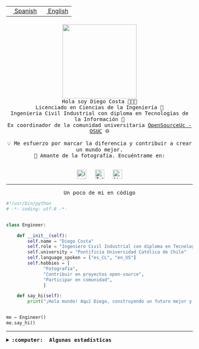 <table border="0"  align="right">
 <tr><td><a href="README.md"><img src="https://upload.wikimedia.org/wikipedia/commons/thumb/8/89/Bandera_de_Espa%C3%B1a.svg/1200px-Bandera_de_Espa%C3%B1a.svg.png" height="10"> Spanish</a></td>
 <td><a href="README.en.md"><img src="https://upload.wikimedia.org/wikipedia/commons/a/a4/Flag_of_the_United_States.svg" height="10"> English</a></td></tr>
</table><br><br><br>

<p align="center">
  <img src="https://github.com/diegocostares/diegocostares/blob/main/Images/aaa2.gif?raw=true" height="200px" weight="200px">
  <br><samp>
    Hola soy Diego Costa 👨🏻‍💻<br>
    Licenciado en Ciencias de la Ingeniería 🤖<br>
    Ingeniería Civil Industrial con diploma en Tecnologías de la Información 🧠<br>
    Ex coordinador de la comunidad universitaria <a href="https://github.com/open-source-uc">OpenSourceUc - OSUC</a> 🌐<br>
  <br>
    💡 Me esfuerzo por marcar la diferencia y contribuir a crear un mundo mejor.<br>
    📸 Amante de la fotografía. Encuéntrame en: <br>
  <br></samp>
</p>

<p align="center">
   <a href="https://instagram.com/diegocosta_no" target="blank">
      <img align="center" src="https://cdn.jsdelivr.net/npm/simple-icons@3.0.1/icons/instagram.svg" alt="instagram" height="25px" width="25px" />
      &#8203;
   </a>
   &nbsp; &nbsp; &nbsp;
   <a href="https://t.me/diegocosta_no" target="blank">
      <img align="center" alt="Telegram" width="25px" src="https://icons-for-free.com/iconfiles/png/512/Telegram-1324888767380505522.png" />
      &#8203;
   </a>
   &nbsp; &nbsp; &nbsp;
   <a href="https://www.linkedin.com/in/diegocostar/" target="blank">
      <img align="center" alt="LinkedIn" width="25px" src="https://img.icons8.com/metro/452/linkedin.png" />
      &#8203;
   </a>
</p>

---

<p align="center"><front size="25"><samp>Un poco de mi en código</samp></front></p>

```python
#!/usr/bin/python
# -*- coding: utf-8 -*-


class Engineer:

    def __init__(self):
        self.name = "Diego Costa"
        self.role = "Ingeniero Civil Industrial con diploma en Tecnologías de la Información"
        self.university = "Pontificia Universidad Católica de Chile"
        self.language_spoken = ["es_CL", "en_US"]
        self.hobbies = [
              "Fotografía",
              "Contribuir en proyectos open-source",
              "Participar en comunidad",
              ]

    def say_hi(self):
        print("¡Hola mundo! Aquí Diego, construyendo un futuro mejor y cambiando el mundo.")


me = Engineer()
me.say_hi()
```

---

<details>
  <summary><b><samp>:computer: &nbsp;Algunas estadísticas</samp></b></summary>
  <br/></p>

<!--START_SECTION:waka-->
📅 **Soy más productivo los Miércoles** 

```text
Lunes                    16458 commits       █░░░░░░░░░░░░░░░░░░░░░░░░   05.73 % 
Martes                   13245 commits       █░░░░░░░░░░░░░░░░░░░░░░░░   04.61 % 
Miércoles                88625 commits       ████████░░░░░░░░░░░░░░░░░   30.84 % 
Jueves                   78828 commits       ███████░░░░░░░░░░░░░░░░░░   27.43 % 
Viernes                  82465 commits       ███████░░░░░░░░░░░░░░░░░░   28.69 % 
Sábado                   7371 commits        █░░░░░░░░░░░░░░░░░░░░░░░░   02.56 % 
Domingo                  395 commits         ░░░░░░░░░░░░░░░░░░░░░░░░░   00.14 % 
```


📊 **Esta semana me dediqué a** 

```text
🐱‍💻 Proyectos: 
buk-webapp               10 hrs 43 mins      ██████████████████████░░░   87.55 % 
testing                  48 mins             ██░░░░░░░░░░░░░░░░░░░░░░░   06.61 % 
seminario_ia             42 mins             █░░░░░░░░░░░░░░░░░░░░░░░░   05.85 % 
```


 Last Updated on 03/11/2024 21:55:32 UTC
<!--END_SECTION:waka-->

<p align="center"> <img src="https://github-readme-stats.vercel.app/api?username=diegocostares&show_icons=true&theme=ayu-mirage" alt="abhisheknaiidu" /></p>

</details>
